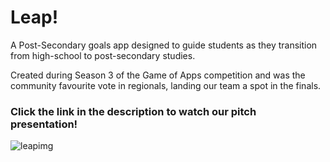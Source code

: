 # Leap!
A Post-Secondary goals app designed to guide students as they transition from high-school to post-secondary studies. 

Created during Season 3 of the Game of Apps competition and was the community favourite vote in regionals, landing our team a spot in the finals.

### Click the link in the description to watch our pitch presentation!

![leapimg](https://user-images.githubusercontent.com/66758884/185225127-19d136da-3484-4ec6-9c7c-d512c04af932.jpg)
